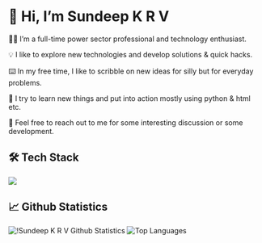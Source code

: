 # 👋&nbsp;Hi, I’m Sundeep K R V

🧑‍💼&nbsp;I’m a full-time power sector professional and technology enthusiast.

💡&nbsp;I like to explore new technologies and develop solutions & quick hacks.

⌨️&nbsp;In my free time, I like to scribble on new ideas for silly but for everyday problems.

💞️&nbsp;I try to learn new things and put into action mostly using python & html etc.

💬&nbsp;Feel free to reach out to me for some interesting discussion or some development.

## 🛠&nbsp;Tech Stack

<img src="https://skillicons.dev/icons?i=python,flask,html,css,bootstrap,javascript,chartjs,github" />

## 📈&nbsp;Github Statistics

![!Sundeep K R V Github Statistics](https://github-readme-stats.vercel.app/api?username=sundeepkrv&show_icons=true&theme=transparent&hide_border=true)
![Top Languages](https://github-readme-stats.vercel.app/api/top-langs/?username=sundeepkrv&show_icons=true&theme=transparent&hide_border=true)
